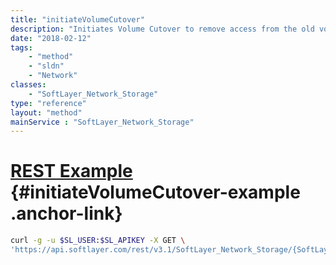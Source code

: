 ```yaml
---
title: "initiateVolumeCutover"
description: "Initiates Volume Cutover to remove access from the old volume."
date: "2018-02-12"
tags:
    - "method"
    - "sldn"
    - "Network"
classes:
    - "SoftLayer_Network_Storage"
type: "reference"
layout: "method"
mainService : "SoftLayer_Network_Storage"
---
```


# [REST Example](#initiateVolumeCutover-example) <a href="/article/rest/"><i class="fas fa-question"></i></a> {#initiateVolumeCutover-example .anchor-link} 
```bash
curl -g -u $SL_USER:$SL_APIKEY -X GET \
'https://api.softlayer.com/rest/v3.1/SoftLayer_Network_Storage/{SoftLayer_Network_StorageID}/initiateVolumeCutover'
```
